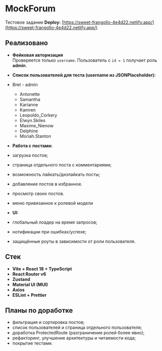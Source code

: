 # MockForum

Тестовое задание
**Deploy:** [https://sweet-frangollo-4e4d22.netlify.app/](https://sweet-frangollo-4e4d22.netlify.app/)

## Реализовано

- **Фейковая авторизация**  
  Проверяется только `username`. Пользователь с `id = 1` получает роль **admin**.
- **Список пользователей для теста (username из JSONPlaceholder):**
- Bret - admin
  - Antonette
  - Samantha
  - Karianne
  - Kamren
  - Leopoldo_Corkery
  - Elwyn.Skiles
  - Maxime_Nienow
  - Delphine
  - Moriah.Stanton

- **Работа с постами:**
- загрузка постов;  
- страница отдельного поста с комментариями;  
- возможность лайкать/дизлайкать посты;  
- добавление постов в избранное.  
- просмотр своих постов.
- меню привязанное к ролевой модели
  
- **UI:**
- глобальный лоадер на время запросов;  
- нотификации при ошибках/успехе;  
- защищённые роуты в зависимости от роли пользователя.  

## Стек

- **Vite + React 18 + TypeScript** 
- **React Router v6** 
- **Zustand**  
- **Material UI (MUI)**  
- **Axios**   
- **ESLint + Prettier**

## Планы по доработке

- фильтрация и сортировка постов;  
- список пользователей и страница отдельного пользователя;  
- доработка ProtectedRoute (разграничение ролей более явно);  
- рефакторинг, улучшение архитектуры и читаемости кода;  
- покрытие тестами.  
